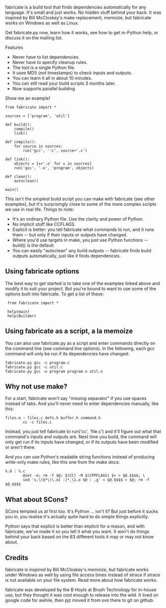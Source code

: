 
fabricate is a build tool that finds dependencies automatically for any language. It's small and just works. No hidden stuff behind your back. It was inspired by Bill McCloskey's make replacement, memoize, but fabricate works on Windows as well as Linux.

Get fabricate.py now, learn how it works, see how to get in-Python help, or discuss it on the mailing list.

Features
* Never have to list dependencies.
* Never have to specify cleanup rules.
* The tool is a single Python file.
* It uses MD5 (not timestamps) to check inputs and outputs.
* You can learn it all in about 10 minutes.
* You can still read your build scripts 3 months later.
* Now supports parallel building

Show me an example!

	from fabricate import *

	sources = ['program', 'util']

	def build():
	    compile()
	    link()

	def compile():
	    for source in sources:
	        run('gcc', '-c', source+'.c')

	def link():
	    objects = [s+'.o' for s in sources]
	    run('gcc', '-o', 'program', objects)

	def clean():
	    autoclean()

	main()

This isn't the simplest build script you can make with fabricate (see other examples), but it's surprisingly close to some of the more complex scripts we use in real life. Things to note:

* It's an ordinary Python file. Use the clarity and power of Python.
* No implicit stuff like CCFLAGS.
* Explicit is better: you tell fabricate what commands to run, and it runs them -- but only if their inputs or outputs have changed.
* Where you'd use targets in make, you just use Python functions -- build() is the default.
* You can easily "autoclean" any build outputs -- fabricate finds build outputs automatically, just like it finds dependencies.

Using fabricate options
-----------------------

The best way to get started is to take one of the examples linked above and modify it to suit your project. But you're bound to want to use some of the options built into fabricate. To get a list of these:

	 from fabricate import *

	 help(main)
	 help(Builder)

Using fabricate as a script, a la memoize
-----------------------------------------

You can also use fabricate.py as a script and enter commands directly on the command line (see command line options). In the following, each gcc command will only be run if its dependencies have changed:

	fabricate.py gcc -c program.c
	fabricate.py gcc -c util.c
	fabricate.py gcc -o program program.o util.o

Why not use make?
-----------------

For a start, fabricate won't say "missing separator" if you use spaces instead of tabs. And you'll never need to enter dependencies manually, like this:

	files.o : files.c defs.h buffer.h command.h
	        cc -c files.c

Instead, you just tell fabricate to run('cc', 'file.c') and it'll figure out what that command's inputs and outputs are. Next time you build, the command will only get run if its inputs have changed, or if its outputs have been modified or aren't there.

And you can use Python's readable string functions instead of producing write-only make rules, like this one from the make docs:

	%.d : %.c
	        @set -e; rm -f $@; $(CC) -M $(CPPFLAGS) $< > $@.$$$$; \
	        sed 's,\($*\)\.o[ :]*,\1.o $@ : ,g' < $@.$$$$ > $@; rm -f $@.$$$$

What about SCons?
-----------------

SCons tempted us at first too. It's Python ... isn't it? But just before it sucks you in, you realise it's actually quite hard to do simple things explicitly.

Python says that explicit is better than implicit for a reason, and with fabricate, we've made it so you tell it what you want. It won't do things behind your back based on the 83 different tools it may or may not know about.

Credits
-------
fabricate is inspired by Bill McCloskey's memoize, but fabricate works under Windows as well by using file access times instead of strace if strace is not available on your file system. Read more about how fabricate works.

fabricate was developed by the B Hoyts at Brush Technology for in-house use, but they thought it was cool enough to release into the wild. It lived on google code for awhile, then pjz moved it from svn there to git on github.

